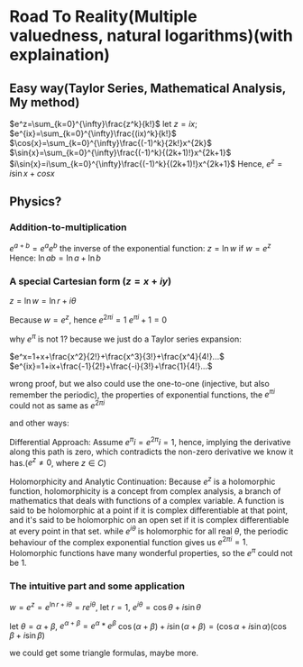 # Road To Reality(Multiple valuedness, natural logarithms)(with explaination)

## Easy way(Taylor Series, Mathematical Analysis, My method)

$e^z=\sum_{k=0}^{\infty}\frac{z^k}{k!}$
let $z = ix$;
$e^{ix}=\sum_{k=0}^{\infty}\frac{(ix)^k}{k!}$
$\cos{x}=\sum_{k=0}^{\infty}\frac{(-1)^k}{2k!}x^{2k}$
$\sin{x}=\sum_{k=0}^{\infty}\frac{(-1)^k}{(2k+1)!}x^{2k+1}$
$i\sin{x}=i\sum_{k=0}^{\infty}\frac{(-1)^k}{(2k+1)!}x^{2k+1}$
Hence, $e^z=i\sin{x}+cos{x}$

## Physics?

### Addition-to-multiplication

$e^{a+b}=e^ae^b$
the inverse of the exponential function:
$z=\ln{w}$ if $w = e^z$
Hence:
$\ln{ab}=\ln{a}+\ln{b}$

### A special Cartesian form ($z=x+iy$)

$z=\ln{w}=\ln{r}+i\theta$

Because $w=e^z$, hence
$e^{2\pi i}=1$
$e^{\pi i} + 1 = 0$

why $e^{\pi}$ is not 1? because we just do a Taylor series expansion:

$e^x=1+x+\frac{x^2}{2!}+\frac{x^3}{3!}+\frac{x^4}{4!}...$
$e^{ix}=1+ix+\frac{-1}{2!}+\frac{-i}{3!}+\frac{1}{4!}...$

wrong proof, but we also could use the one-to-one (injective, but also remember the periodic), the properties of exponential functions, the $e^{\pi i}$ could not as same as $e^{2\pi i}$

and other ways:

Differential Approach: Assume $e^\pi i = e^{2\pi} i = 1$, hence, implying the derivative along this path is zero, which contradicts the non-zero derivative we know it has.($e^z \neq 0$, where $z \in C$)

Holomorphicity and Analytic Continuation: Because $e^z$ is a holomorphic function, holomorphicity is a concept from complex analysis, a branch of mathematics that deals with functions of a complex variable. A function is said to be holomorphic at a point if it is complex differentiable at that point, and it's said to be holomorphic on an open set if it is complex differentiable at every point in that set. while $e^{iθ}$ is holomorphic for all real $θ$, the periodic behaviour of the complex exponential function gives us $e^{2π i}=1$. Holomorphic functions have many wonderful properties, so the $e^\pi$ could not be 1.

### The intuitive part and some application

$w=e^z=e^{\ln{r}+i\theta}=re^{i\theta}$, let $r = 1$,
$e^{i\theta}=\cos\theta+i\sin\theta$

let $\theta = \alpha+\beta$, $e^{\alpha+\beta}=e^{\alpha}*e^{\beta}$
$\cos{(\alpha+\beta)}+i\sin{(\alpha+\beta)}=(\cos\alpha+i\sin\alpha)(\cos\beta+i\sin\beta)$

we could get some triangle formulas, maybe more.